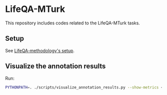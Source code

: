 # LifeQA-MTurk

This repository includes codes related to the LifeQA-MTurk tasks.

## Setup

See [LifeQA-methodology's setup](https://github.com/MichiganNLP/LifeQA-methodology/#setup).

## Visualize the annotation results

Run:

```bash
PYTHONPATH=. ./scripts/visualize_annotation_results.py --show-metrics < INPUT_CSV_FILE > OUTPUT_TXT_FILE
```

